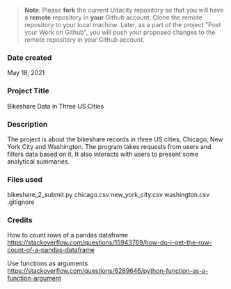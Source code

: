 >**Note**: Please **fork** the current Udacity repository so that you will have a **remote** repository in **your** Github account. Clone the remote repository to your local machine. Later, as a part of the project "Post your Work on Github", you will push your proposed changes to the remote repository in your Github account.

### Date created
May 18, 2021

### Project Title
Bikeshare Data in Three US Cities

### Description
The project is about the bikeshare records in three US cities,
Chicago, New York City and Washington.
The program takes requests from users and filters data based on it.
It also interacts with users to present some analytical summaries.

### Files used
bikeshare_2_submit.py
chicago.csv
new_york_city.csv
washington.csv
.gitignore

### Credits
How to count rows of a pandas dataframe
https://stackoverflow.com/questions/15943769/how-do-i-get-the-row-count-of-a-pandas-dataframe

Use functions as arguments
https://stackoverflow.com/questions/6289646/python-function-as-a-function-argument
